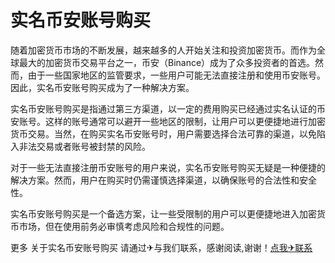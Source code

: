 # 实名币安账号购买

随着加密货币市场的不断发展，越来越多的人开始关注和投资加密货币。而作为全球最大的加密货币交易平台之一，币安（Binance）成为了众多投资者的首选。然而，由于一些国家地区的监管要求，一些用户可能无法直接注册和使用币安账号。因此，实名币安账号购买成为了一种解决方案。

实名币安账号购买是指通过第三方渠道，以一定的费用购买已经通过实名认证的币安账号。这样的账号通常可以避开一些地区的限制，让用户可以更便捷地进行加密货币交易。当然，在购买实名币安账号时，用户需要选择合法可靠的渠道，以免陷入非法交易或者账号被封禁的风险。

对于一些无法直接注册币安账号的用户来说，实名币安账号购买无疑是一种便捷的解决方案。然而，用户在购买时仍需谨慎选择渠道，以确保账号的合法性和安全性。

实名币安账号购买是一个备选方案，让一些受限制的用户可以更便捷地进入加密货币市场，但在使用前务必审慎考虑风险和合规性的问题。

更多 关于实名币安账号购买 请通过✈与我们联系，感谢阅读,谢谢！[点我✈联系](https://ss.k02.cc)